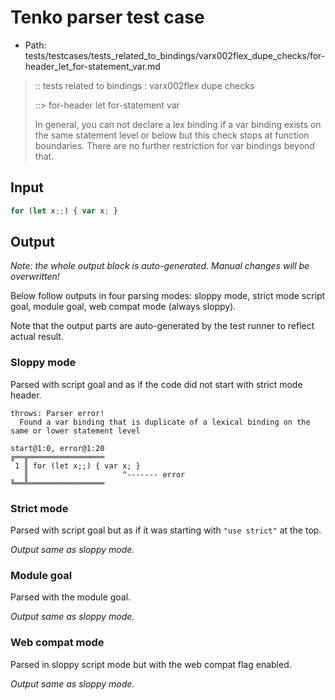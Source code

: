 # Tenko parser test case

- Path: tests/testcases/tests_related_to_bindings/varx002flex_dupe_checks/for-header_let_for-statement_var.md

> :: tests related to bindings : varx002flex dupe checks
>
> ::> for-header let for-statement var
> 
> In general, you can not declare a lex binding if a var binding exists on the same statement level or below but this check stops at function boundaries. There are no further restriction for var bindings beyond that.

## Input

`````js
for (let x;;) { var x; }
`````

## Output

_Note: the whole output block is auto-generated. Manual changes will be overwritten!_

Below follow outputs in four parsing modes: sloppy mode, strict mode script goal, module goal, web compat mode (always sloppy).

Note that the output parts are auto-generated by the test runner to reflect actual result.

### Sloppy mode

Parsed with script goal and as if the code did not start with strict mode header.

`````
throws: Parser error!
  Found a var binding that is duplicate of a lexical binding on the same or lower statement level

start@1:0, error@1:20
╔══╦═════════════════
 1 ║ for (let x;;) { var x; }
   ║                     ^------- error
╚══╩═════════════════

`````

### Strict mode

Parsed with script goal but as if it was starting with `"use strict"` at the top.

_Output same as sloppy mode._

### Module goal

Parsed with the module goal.

_Output same as sloppy mode._

### Web compat mode

Parsed in sloppy script mode but with the web compat flag enabled.

_Output same as sloppy mode._

